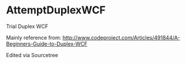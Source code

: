 # AttemptDuplexWCF
Trial Duplex WCF

Mainly reference from:
http://www.codeproject.com/Articles/491844/A-Beginners-Guide-to-Duplex-WCF

Edited via Sourcetree